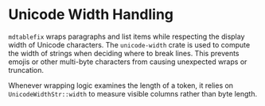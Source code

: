 # Unicode Width Handling

`mdtablefix` wraps paragraphs and list items while respecting the display width
of Unicode characters. The `unicode-width` crate is used to compute the width of
strings when deciding where to break lines. This prevents emojis or other
multi-byte characters from causing unexpected wraps or truncation.

Whenever wrapping logic examines the length of a token, it relies on
`UnicodeWidthStr::width` to measure visible columns rather than byte length.

